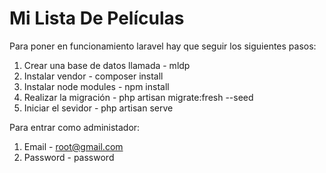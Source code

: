 # Mi Lista De Películas

Para poner en funcionamiento laravel hay que seguir los siguientes pasos:
1. Crear una base de datos llamada - mldp
2. Instalar vendor - composer install
3. Instalar node modules - npm install
4. Realizar la migración - php artisan migrate:fresh --seed
5. Iniciar el sevidor - php artisan serve

Para entrar como administador:
1. Email - root@gmail.com
2. Password - password
